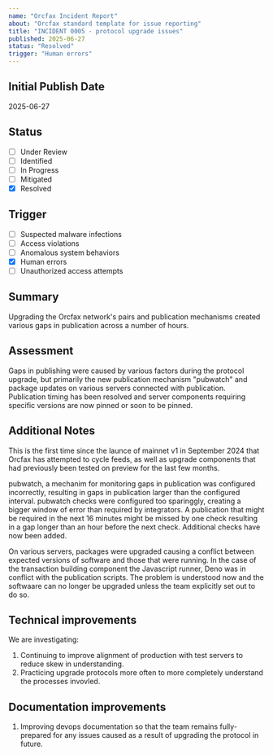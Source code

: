 ```yaml
---
name: "Orcfax Incident Report"
about: "Orcfax standard template for issue reporting"
title: "INCIDENT 0005 - protocol upgrade issues"
published: 2025-06-27
status: "Resolved"
trigger: "Human errors"
---
```


## Initial Publish Date

2025-06-27

## Status

-   [ ] Under Review
-   [ ] Identified
-   [ ] In Progress
-   [ ] Mitigated
-   [x] Resolved

## Trigger

-   [ ] Suspected malware infections
-   [ ] Access violations
-   [ ] Anomalous system behaviors
-   [x] Human errors
-   [ ] Unauthorized access attempts

## Summary

Upgrading the Orcfax network's pairs and publication mechanisms created various
gaps in publication across a number of hours.

## Assessment

Gaps in publishing were caused by various factors during the protocol upgrade,
but primarily the new publication mechanism "pubwatch" and package updates on
various servers connected with publication. Publication timing has been resolved
and server components requiring specific versions are now pinned or soon to be
pinned.

## Additional Notes

This is the first time since the launce of mainnet v1 in September 2024 that
Orcfax has attempted to cycle feeds, as well as upgrade components that had
previously been tested on preview for the last few months.

pubwatch, a mechanim for monitoring gaps in publication was configured
incorrectly, resulting in gaps in publication larger than the configured
interval. pubwatch checks were configured too sparinggly, creating a bigger
window of error than required by integrators. A publication that might be
required in the next 16 minutes might be missed by one check resulting in a
gap longer than an hour before the next check. Additional checks have now been
added.

On various servers, packages were upgraded causing a conflict between expected
versions of software and those that were running. In the case of the
transaction building component the Javascript runner, Deno was in conflict
with the publication scripts. The problem is understood now and the softwaare
can no longer be upgraded unless the team explicitly set out to do so.

## Technical improvements

We are investigating:

1. Continuing to improve alignment of production with test servers to reduce
skew in understanding.
1. Practicing upgrade protocols more often to more completely understand the
processes invovled.

## Documentation improvements

1. Improving devops documentation so that the team remains fully-prepared for
any issues caused as a result of upgrading the protocol in future.
